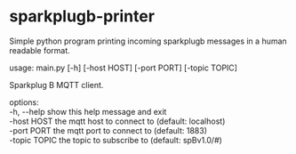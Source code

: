 # sparkplugb-printer
Simple python program printing incoming sparkplugb messages in a human readable format. 

usage: main.py [-h] [-host HOST] [-port PORT] [-topic TOPIC]  

Sparkplug B MQTT client.  

options:  
  -h, --help    show this help message and exit  
  -host HOST    the mqtt host to connect to (default: localhost)  
  -port PORT    the mqtt port to connect to (default: 1883)  
  -topic TOPIC  the topic to subscribe to (default: spBv1.0/#)  
